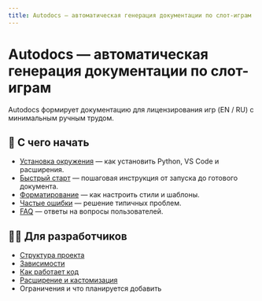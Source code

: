 ```yaml
---
title: Autodocs — автоматическая генерация документации по слот-играм
---
```


# Autodocs — автоматическая генерация документации по слот-играм

Autodocs формирует документацию для лицензирования игр (EN / RU) с минимальным ручным трудом.  

## 📖 С чего начать

- [Установка окружения](installation.md) — как установить Python, VS Code и расширения.  
- [Быстрый старт](usage.md) — пошаговая инструкция от запуска до готового документа.  
- [Форматирование](formatting.md) — как настроить стили и шаблоны.  
- [Частые ошибки](errors.md) — решение типичных проблем.  
- [FAQ](faq.md) — ответы на вопросы пользователей.  

## 👩‍💻 Для разработчиков

- [Структура проекта](dev_structure.md)  
- [Зависимости](dev_dependencies.md)  
- [Как работает код](dev_howitworks.md)  
- [Расширение и кастомизация](dev_extend.md)
- Ограничения и что планируется добавить